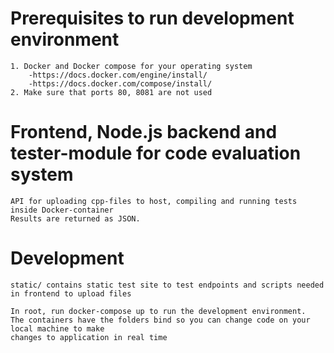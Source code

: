 # Prerequisites to run development environment
	1. Docker and Docker compose for your operating system
		-https://docs.docker.com/engine/install/
		-https://docs.docker.com/compose/install/
	2. Make sure that ports 80, 8081 are not used
	
# Frontend, Node.js backend and tester-module for code evaluation system
	API for uploading cpp-files to host, compiling and running tests
	inside Docker-container
	Results are returned as JSON.
# Development
	static/ contains static test site to test endpoints and scripts needed in frontend to upload files
	
	In root, run docker-compose up to run the development environment.
	The containers have the folders bind so you can change code on your local machine to make 
	changes to application in real time
	

